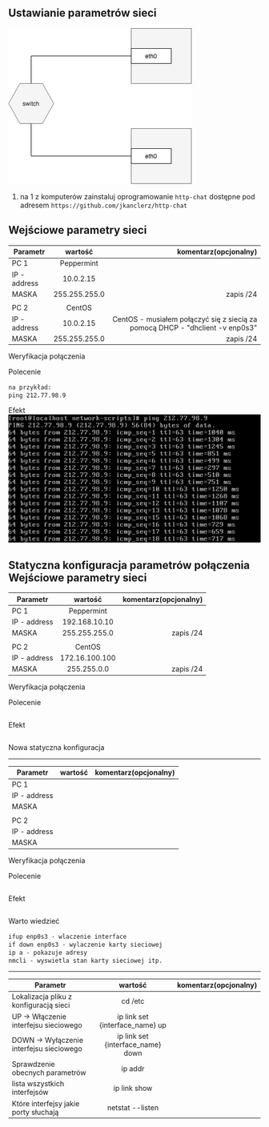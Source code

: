 Ustawianie parametrów sieci
---------------------------

![alt text][network]

[network]: ./network.png "Logo Title Text 2"

1. na 1 z komputerów zainstaluj oprogramowanie ``http-chat`` dostępne pod adresem ``https://github.com/jkanclerz/http-chat``

Wejściowe parametry sieci
-------------------------
| Parametr | wartość | komentarz(opcjonalny) |
| ------------- |:-------------:| -----:|
|   PC 1 |  Peppermint | |
| IP - address  | 10.0.2.15 | |
| MASKA  | 255.255.255.0 | zapis /24 |
|   |  | |
| PC 2  | CentOS | |
| IP - address  | 10.0.2.15 | CentOS - musiałem połączyć się z siecią za pomocą DHCP - "dhclient -v enp0s3" |
| MASKA  | 255.255.255.0 | zapis /24 |

Weryfikacja połączenia

Polecenie
```
na przykład:
ping 212.77.98.9
```

Efekt  
![efekt1](./efekt1.png)

Statyczna konfiguracja parametrów połączenia
Wejściowe parametry sieci
-------------------------
| Parametr | wartość | komentarz(opcjonalny) |
| ------------- |:-------------:| -----:|
|   PC 1 | Peppermint | |
| IP - address  | 192.168.10.10 | |
| MASKA  | 255.255.255.0 | zapis /24 |
|   |  | |
| PC 2  | CentOS | |
| IP - address  | 172.16.100.100 | |
| MASKA  | 255.255.0.0 | zapis /24 |

Weryfikacja połączenia

Polecenie
```
```

Efekt
```
```

Nowa statyczna konfiguracja 

-------------------------
| Parametr | wartość | komentarz(opcjonalny) |
| ------------- |:-------------:| -----:|
|   PC 1 |  
| IP - address  |  | |
| MASKA  |  | |
|   |  | |
| PC 2  |  | |
| IP - address  |  | |
| MASKA  |  | |

Weryfikacja połączenia

Polecenie
```
```

Efekt
```
```

Warto wiedzieć
```
ifup enp0s3 - wlaczenie interface
if down enp0s3 - wylaczenie karty sieciowej
ip a - pokazuje adresy
nmcli - wyswietla stan karty sieciowej itp.
```

-------------------------
| Parametr | wartość | komentarz(opcjonalny) |
| ------------- |:-------------:| -----:|
| Lokalizacja pliku z konfiguracją sieci| cd /etc | |
| UP -> Włączenie interfejsu sieciowego| ip link set {interface_name} up | |
| DOWN -> Wyłączenie interfejsu sieciowego| ip link set {interface_name} down | |
| Sprawdzenie obecnych parametrów | ip addr | |
| lista wszystkich interfejsów | ip link show | |
| Które interfejsy jakie porty słuchają | netstat --listen | |

